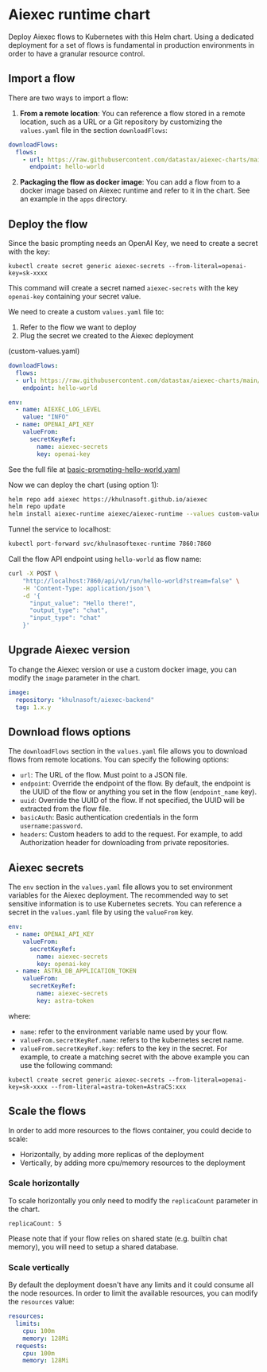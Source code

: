 # Aiexec runtime chart

Deploy Aiexec flows to Kubernetes with this Helm chart.
Using a dedicated deployment for a set of flows is fundamental in production environments in order to have a granular resource control.


## Import a flow

There are two ways to import a flow:

1. **From a remote location**: You can reference a flow stored in a remote location, such as a URL or a Git repository by customizing the `values.yaml` file in the section `downloadFlows`:

```yaml
downloadFlows:
  flows:
    - url: https://raw.githubusercontent.com/datastax/aiexec-charts/main/examples/flows/basic-prompting-hello-world.json
      endpoint: hello-world
```

2. **Packaging the flow as docker image**: You can add a flow from to a docker image based on Aiexec runtime and refer to it in the chart.
   See an example in the `apps` directory.

## Deploy the flow

Since the basic prompting needs an OpenAI Key, we need to create a secret with the key:
```
kubectl create secret generic aiexec-secrets --from-literal=openai-key=sk-xxxx
```
This command will create a secret named `aiexec-secrets` with the key `openai-key` containing your secret value.

We need to create a custom `values.yaml` file to:
1. Refer to the flow we want to deploy
2. Plug the secret we created to the Aiexec deployment

(custom-values.yaml)
```yaml
downloadFlows:
  flows:
  - url: https://raw.githubusercontent.com/datastax/aiexec-charts/main/examples/flows/basic-prompting-hello-world.json
    endpoint: hello-world

env:
  - name: AIEXEC_LOG_LEVEL
    value: "INFO"
  - name: OPENAI_API_KEY
    valueFrom:
      secretKeyRef:
        name: aiexec-secrets
        key: openai-key
```
See the full file at [basic-prompting-hello-world.yaml](https://raw.githubusercontent.com/datastax/aiexec-charts/main/examples/flows/aiexec-runtime/basic-prompting-hello-world.yaml)

Now we can deploy the chart (using option 1):

```bash
helm repo add aiexec https://khulnasoft.github.io/aiexec
helm repo update
helm install aiexec-runtime aiexec/aiexec-runtime --values custom-values.yaml
```

Tunnel the service to localhost:

```bash
kubectl port-forward svc/khulnasoftexec-runtime 7860:7860
```

Call the flow API endpoint using `hello-world` as flow name:
```bash
curl -X POST \
    "http://localhost:7860/api/v1/run/hello-world?stream=false" \
    -H 'Content-Type: application/json'\
    -d '{
      "input_value": "Hello there!",
      "output_type": "chat",
      "input_type": "chat"
    }'
```


## Upgrade Aiexec version
To change the Aiexec version or use a custom docker image, you can modify the `image` parameter in the chart.

```yaml
image:
  repository: "khulnasoft/aiexec-backend"
  tag: 1.x.y
```

## Download flows options
The `downloadFlows` section in the `values.yaml` file allows you to download flows from remote locations.
You can specify the following options:
* `url`: The URL of the flow. Must point to a JSON file.
* `endpoint`: Override the endpoint of the flow. By default, the endpoint is the UUID of the flow or anything you set in the flow (`endpoint_name` key).
* `uuid`: Override the UUID of the flow. If not specified, the UUID will be extracted from the flow file.
* `basicAuth`: Basic authentication credentials in the form `username:password`.
* `headers`: Custom headers to add to the request. For example, to add Authorization header for downloading from private repositories.

## Aiexec secrets
The `env` section in the `values.yaml` file allows you to set environment variables for the Aiexec deployment.
The recommended way to set sensitive information is to use Kubernetes secrets.
You can reference a secret in the `values.yaml` file by using the `valueFrom` key.

```yaml
env:
  - name: OPENAI_API_KEY
    valueFrom:
      secretKeyRef:
        name: aiexec-secrets
        key: openai-key
  - name: ASTRA_DB_APPLICATION_TOKEN
    valueFrom:
      secretKeyRef:
        name: aiexec-secrets
        key: astra-token
```
where:
* `name`: refer to the environment variable name used by your flow.
* `valueFrom.secretKeyRef.name`: refers to the kubernetes secret name.
* `valueFrom.secretKeyRef.key`: refers to the key in the secret.
For example, to create a matching secret with the above example you can use the following command:

```
kubectl create secret generic aiexec-secrets --from-literal=openai-key=sk-xxxx --from-literal=astra-token=AstraCS:xxx
```


## Scale the flows

In order to add more resources to the flows container, you could decide to scale:
- Horizontally, by adding more replicas of the deployment
- Vertically, by adding more cpu/memory resources to the deployment


### Scale horizontally

To scale horizontally you only need to modify the `replicaCount` parameter in the chart.

```
replicaCount: 5
```

Please note that if your flow relies on shared state (e.g. builtin chat memory), you will need to setup a shared database.

### Scale vertically

By default the deployment doesn't have any limits and it could consume all the node resources.
In order to limit the available resources, you can modify the `resources` value:

```yaml
resources:
  limits:
    cpu: 100m
    memory: 128Mi
  requests:
    cpu: 100m
    memory: 128Mi
```
